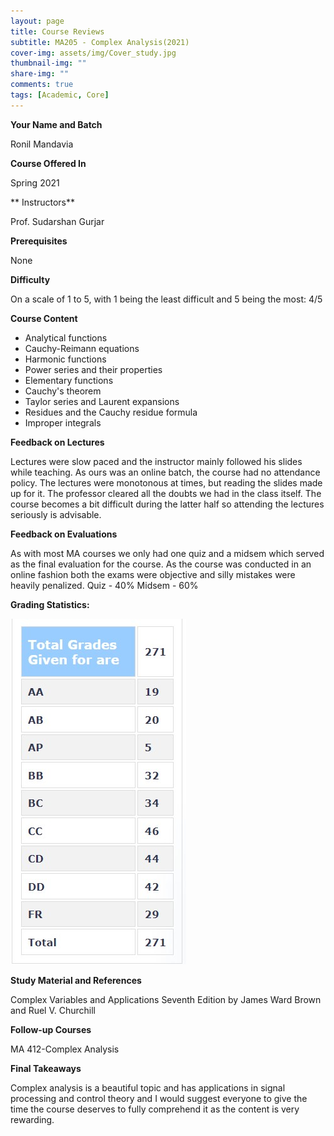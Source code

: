 ```yaml
---
layout: page
title: Course Reviews
subtitle: MA205 - Complex Analysis(2021)
cover-img: assets/img/Cover_study.jpg
thumbnail-img: ""
share-img: ""
comments: true
tags: [Academic, Core]
---
```



**Your Name and Batch**

Ronil Mandavia 

**Course Offered In**

Spring 2021

** Instructors**

Prof. Sudarshan Gurjar


**Prerequisites**

None 


**Difficulty**

On a scale of 1 to 5, with 1 being the least difficult and 5 being the most: 4/5


**Course Content**
* Analytical functions
* Cauchy-Reimann equations
*  Harmonic functions
*  Power series and their properties
*  Elementary functions
*  Cauchy's theorem
*  Taylor series and Laurent expansions
*  Residues and the Cauchy residue formula
*  Improper integrals


**Feedback on Lectures**

Lectures were slow paced and the instructor mainly followed his slides while teaching. As ours was an online batch, the course had no attendance policy. The lectures were monotonous at times, but reading the slides made up for it. The professor cleared all the doubts we had in the class itself. The course becomes a bit difficult during the latter half so attending the lectures seriously is advisable. 

**Feedback on Evaluations**

As with most MA courses we only had one quiz and a midsem which served as the final evaluation for the course. As the course was conducted in an online fashion both the exams were objective and silly mistakes were heavily penalized. 
Quiz - 40%
Midsem - 60%


**Grading Statistics:** 

![Grades](MA205_grades.png)


**Study Material and References**

Complex Variables and Applications Seventh Edition by James Ward Brown and Ruel V. Churchill 


**Follow-up Courses**

MA 412-Complex Analysis


**Final Takeaways**

Complex analysis is a beautiful topic and has applications in signal processing and control theory and I would suggest everyone to give the time the course deserves to fully comprehend it as the content is very rewarding.